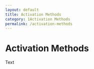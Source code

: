 ```yaml
---
layout: default
title: Activation Methods
category: 1Activation Methods
permalink: /activation-methods
---
```


# Activation Methods
Text
